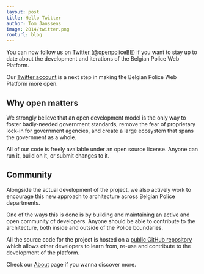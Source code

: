```yaml
---
layout: post
title: Hello Twitter
author: Tom Janssens
image: 2014/twitter.png
rooturl: blog
---
```


You can now follow us on [Twitter (@openpoliceBE)](https://www.twitter.com/openpoliceBE) if you want to stay up to date about the development and iterations of the Belgian Police Web Platform.

Our [Twitter account](https://www.twitter.com/openpoliceBE) is a next step in making the Belgian Police Web Platform more open.

## Why open matters

We strongly believe that an open development model is the only way to foster badly-needed government standards, remove the fear of proprietary lock-in for government agencies, and create a large ecosystem that spans the government as a whole.

All of our code is freely available under an open source license. Anyone can run it, build on it, or submit changes to it.

## Community

Alongside the actual development of the project, we also actively work to encourage this new approach to architecture across Belgian Police departments.

One of the ways this is done is by building and maintaining an active and open community of developers. Anyone should be able to contribute to the architecture, both inside and outside of the Police boundaries.

All the source code for the project is hosted on a [public GitHub repository](https://github.com/belgianpolice) which allows other developers to learn from, re-use and contribute to the development of the platform.

Check our [About](/about/) page if you wanna discover more.
